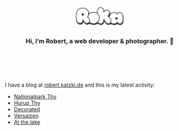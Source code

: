 <div align="center">
  <br>
  <br>
  <br>
  <br>
  <a href="https://robert.katzki.de/">
    <img width="140" src="https://github.com/ro-ka/ro-ka/blob/master/logo.svg" alt="Roka">
  </a>
  <br>
  <h3>Hi, I’m Robert, a web developer & photographer. 👋</h3>
 
  <br>
  <br>
  <br>
  <br>
</div>

I have a blog at [robert.katzki.de](https://robert.katzki.de/) and this is my latest activity:
<!-- BLOG-POST-LIST:START -->
- [Nationalpark Thy](https://robert.katzki.de/photos/2025/nationalpark-thy)
- [Hurup Thy](https://robert.katzki.de/photos/2025/hurup-thy)
- [Decorated](https://robert.katzki.de/photos/2025/decorated)
- [Versalzen](https://robert.katzki.de/photos/2025/versalzen)
- [At the lake](https://robert.katzki.de/photos/2025/at-the-lake)
<!-- BLOG-POST-LIST:END -->
